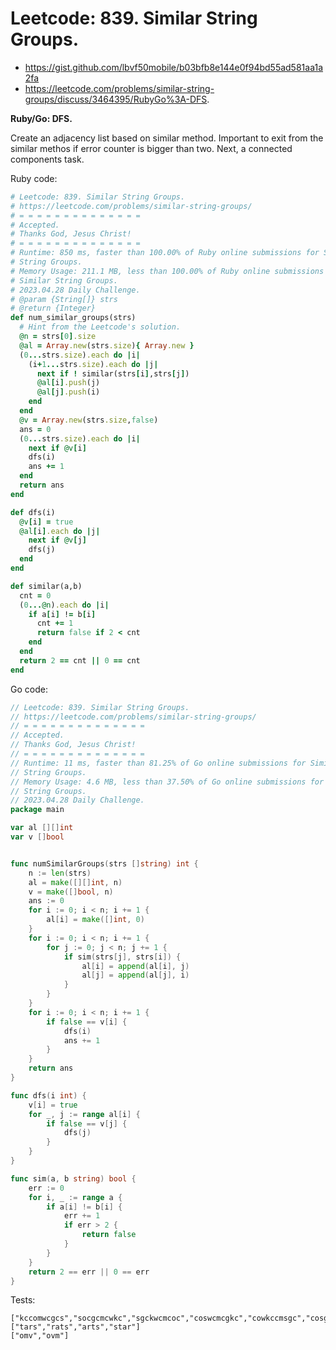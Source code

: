 # Leetcode: 839. Similar String Groups.

- https://gist.github.com/lbvf50mobile/b03bfb8e144e0f94bd55ad581aa1a2fa
- https://leetcode.com/problems/similar-string-groups/discuss/3464395/RubyGo%3A-DFS.

**Ruby/Go: DFS.**

Create an adjacency list based on similar method. Important to exit from the
similar methos if error counter is bigger than two. Next, a connected components
task.

Ruby code:
```Ruby
# Leetcode: 839. Similar String Groups.
# https://leetcode.com/problems/similar-string-groups/
# = = = = = = = = = = = = = =
# Accepted.
# Thanks God, Jesus Christ!
# = = = = = = = = = = = = = =
# Runtime: 850 ms, faster than 100.00% of Ruby online submissions for Similar
# String Groups.
# Memory Usage: 211.1 MB, less than 100.00% of Ruby online submissions for
# Similar String Groups.
# 2023.04.28 Daily Challenge.
# @param {String[]} strs
# @return {Integer}
def num_similar_groups(strs)
  # Hint from the Leetcode's solution.
  @n = strs[0].size
  @al = Array.new(strs.size){ Array.new }
  (0...strs.size).each do |i|
    (i+1...strs.size).each do |j|
      next if ! similar(strs[i],strs[j])
      @al[i].push(j)
      @al[j].push(i)
    end
  end
  @v = Array.new(strs.size,false)
  ans = 0
  (0...strs.size).each do |i|
    next if @v[i]
    dfs(i)
    ans += 1
  end
  return ans 
end

def dfs(i)
  @v[i] = true
  @al[i].each do |j|
    next if @v[j]
    dfs(j)
  end
end

def similar(a,b)
  cnt = 0
  (0...@n).each do |i|
    if a[i] != b[i]
      cnt += 1
      return false if 2 < cnt
    end
  end
  return 2 == cnt || 0 == cnt
end
```

Go code:
```Go
// Leetcode: 839. Similar String Groups.
// https://leetcode.com/problems/similar-string-groups/
// = = = = = = = = = = = = = =
// Accepted.
// Thanks God, Jesus Christ!
// = = = = = = = = = = = = = =
// Runtime: 11 ms, faster than 81.25% of Go online submissions for Similar
// String Groups.
// Memory Usage: 4.6 MB, less than 37.50% of Go online submissions for Similar
// String Groups.
// 2023.04.28 Daily Challenge.
package main

var al [][]int
var v []bool


func numSimilarGroups(strs []string) int {
	n := len(strs)
	al = make([][]int, n)
	v = make([]bool, n)
	ans := 0
	for i := 0; i < n; i += 1 {
		al[i] = make([]int, 0)
	}
	for i := 0; i < n; i += 1 {
		for j := 0; j < n; j += 1 {
			if sim(strs[j], strs[i]) {
				al[i] = append(al[i], j)
				al[j] = append(al[j], i)
			}
		}
	}
	for i := 0; i < n; i += 1 {
		if false == v[i] {
			dfs(i)
			ans += 1
		}
	}
	return ans
}

func dfs(i int) {
	v[i] = true
	for _, j := range al[i] {
		if false == v[j] {
			dfs(j)
		}
	}
}

func sim(a, b string) bool {
	err := 0
	for i, _ := range a {
		if a[i] != b[i] {
			err += 1
			if err > 2 {
				return false
			}
		}
	}
	return 2 == err || 0 == err
}
```

Tests:
```
["kccomwcgcs","socgcmcwkc","sgckwcmcoc","coswcmcgkc","cowkccmsgc","cosgmccwkc","sgmkwcccoc","coswmccgkc","kowcccmsgc","kgcomwcccs"]
["tars","rats","arts","star"]
["omv","ovm"]
```
